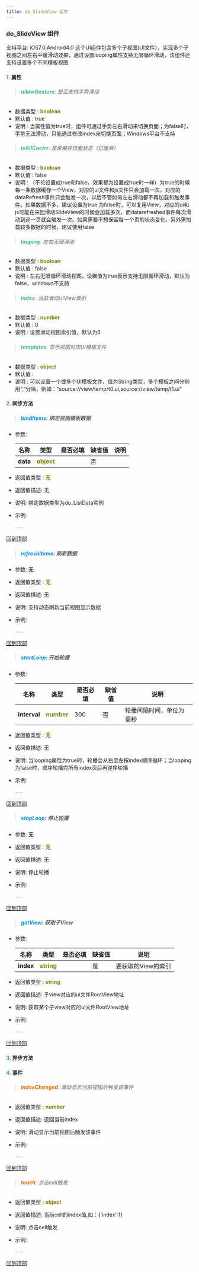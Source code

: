 ```yaml
---
title: do_SlideView 组件
---
```


### do_SlideView 组件

 支持平台: iOS7.0,Android4.0
 这个UI组件包含多个子视图(UI文件），实现多个子视图之间左右平缓滑动效果，通过设置looping属性支持无限循环滑动，该组件还支持设置多个不同模板视图

#### <font color ='#40A977'>**1.**</font> 属性

>###### <font color ='#42b983'>**allowGesture**</font>: 是否支持手势滑动

- 数据类型 : <font color ='#808000'>**boolean**</font>
- 默认值 : true
- 说明 : 当属性值为true时，组件可通过手势左右滑动来切换页面；为false时，手势无法滑动，只能通过修改index来切换页面；Windows平台不支持

>###### <font color ='#42b983'>**isAllCache**</font>: 是否缓存页面状态（已废弃）

- 数据类型 : <font color ='#808000'>**boolean**</font>
- 默认值 : false
- 说明 : （不论设置成true和false，效果都为设置成true时一样）为true的时候每一条数据缓存一个View，对应的ui文件和js文件只会加载一次，对应的dataRefresh事件只会触发一次，以后不管如何左右滑动都不再加载和触发事件。如果数据不多，建议设置为true
为false时，可以复用View，对应的ui和js可能在来回滑动SlideView的时候会加载多次，而datarefreshed事件每次滑动到这一页就会触发一次。如果需要不想保留每一个页的状态变化，另外需加载较多数据的时候，建议使用false

>###### <font color ='#42b983'>**looping**</font>: 左右无限滑动

- 数据类型 : <font color ='#808000'>**boolean**</font>
- 默认值 : false
- 说明 : 左右无限循环滑动视图，设置值为true表示支持无限循环滑动，默认为false，windows不支持

>###### <font color ='#42b983'>**index**</font>: 当前滑动UIView索引

- 数据类型 : <font color ='#808000'>**number**</font>
- 默认值 : 0
- 说明 : 设置滑动视图索引值，默认为0

>###### <font color ='#42b983'>**templates**</font>: 显示视图对应UI模板文件

- 数据类型 : <font color ='#808000'>**object**</font>
- 默认值 : 
- 说明 : 可以设置一个或多个UI模板文件，值为String类型，多个模板之间分别用“,”分隔，例如：“source://view/temp/t0.ui,source://view/temp/t1.ui”

#### <font color ='#40A977'>**2.**</font> 同步方法

>##### <font color ='#0092db'>**bindItems**</font>: 绑定视图模板数据

- 参数:

  名称 | 类型 |是否必填|缺省值|说明
  ---- |-------------  |--------------|--------|------
  **data** |<font color ='#808000'>**object**</font> |  | 否|
- 返回值类型 : <font color ='#808000'>**无**</font>
- 返回值描述: 无
- 说明: 绑定数据类型为do_ListData实例
- 示例:

  ```javascript
  ...

  ```

[回到顶部](#top)

>##### <font color ='#0092db'>**refreshItems**</font>: 刷新数据

- 参数: **无**
- 返回值类型 : <font color ='#808000'>**无**</font>
- 返回值描述: 无
- 说明: 支持动态刷新当前视图显示数据
- 示例:

  ```javascript
  ...

  ```

[回到顶部](#top)

>##### <font color ='#0092db'>**startLoop**</font>: 开始轮播

- 参数:

  名称 | 类型 |是否必填|缺省值|说明
  ---- |-------------  |--------------|--------|------
  **interval** |<font color ='#808000'>**number**</font> | 300 | 否|轮播间隔时间，单位为毫秒
- 返回值类型 : <font color ='#808000'>**无**</font>
- 返回值描述: 无
- 说明: 当looping属性为true时，轮播会从右至左按index顺序循环；当looping为false时，顺序轮播完所有index页后再逆序轮播
- 示例:

  ```javascript
  ...

  ```

[回到顶部](#top)

>##### <font color ='#0092db'>**stopLoop**</font>: 停止轮播

- 参数: **无**
- 返回值类型 : <font color ='#808000'>**无**</font>
- 返回值描述: 无
- 说明: 停止轮播
- 示例:

  ```javascript
  ...

  ```

[回到顶部](#top)

>##### <font color ='#0092db'>**getView**</font>: 获取子View

- 参数:

  名称 | 类型 |是否必填|缺省值|说明
  ---- |-------------  |--------------|--------|------
  **index** |<font color ='#808000'>**string**</font> |  | 是|要获取的View的索引
- 返回值类型 : <font color ='#808000'>**string**</font>
- 返回值描述: 子view对应的ui文件RootView地址
- 说明: 获取某个子view对应的ui文件RootView地址
- 示例:

  ```javascript
  ...

  ```

[回到顶部](#top)

#### <font color ='#40A977'>**3.**</font> 异步方法


#### <font color ='#40A977'>**4.**</font> 事件

>###### <font color ='#e96900'>**indexChanged**</font>: 滑动显示当前视图后触发该事件

- 返回值类型 : <font color ='#808000'>**number**</font>
- 返回值描述: 返回当前index
- 说明: 滑动显示当前视图后触发该事件
- 示例:

  ```javascript
  ...

  ```

[回到顶部](#top)

>###### <font color ='#e96900'>**touch**</font>: 点击cell触发

- 返回值类型 : <font color ='#808000'>**object**</font>
- 返回值描述: 当前cell的index值,如：{'index':1}
- 说明: 点击cell触发
- 示例:

  ```javascript
  ...

  ```

[回到顶部](#top)


